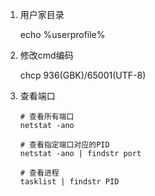 1. 用户家目录

   echo %userprofile%

2. 修改cmd编码

   chcp 936(GBK)/65001(UTF-8)

3. 查看端口

   ```shell
   # 查看所有端口
   netstat -ano
   
   # 查看指定端口对应的PID
   netstat -ano | findstr port
   
   # 查看进程
   tasklist | findstr PID
   ```

   